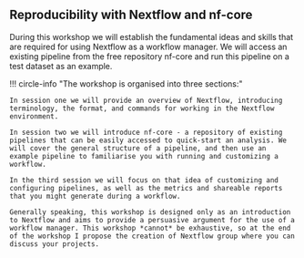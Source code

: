 ## Reproducibility with Nextflow and nf-core

During this workshop we will establish the fundamental ideas and skills that are required for using Nextflow as a workflow manager. We will access an existing pipeline from the free repository nf-core and run this pipeline on a test dataset as an example.

!!! circle-info "The workshop is organised into three sections:"

    In session one we will provide an overview of Nextflow, introducing terminology, the format, and commands for working in the Nextflow environment.
    
    In session two we will introduce nf-core - a repository of existing pipelines that can be easily accessed to quick-start an analysis. We will cover the general structure of a pipeline, and then use an example pipeline to familiarise you with running and customizing a workflow. 
    
    In the third session we will focus on that idea of customizing and configuring pipelines, as well as the metrics and shareable reports that you might generate during a workflow. 
    
    Generally speaking, this workshop is designed only as an introduction to Nextflow and aims to provide a persuasive argument for the use of a workflow manager. This workshop *cannot* be exhaustive, so at the end of the workshop I propose the creation of Nextflow group where you can discuss your projects. 
    
